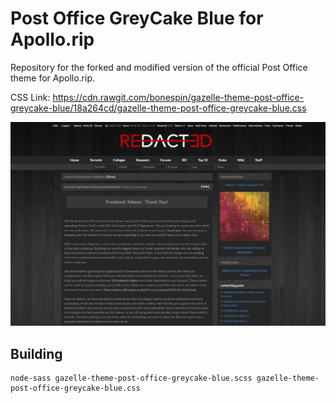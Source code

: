 Post Office GreyCake Blue for Apollo.rip
==

Repository for the forked and modified version of the official Post Office theme for Apollo.rip.

CSS Link: https://cdn.rawgit.com/bonespin/gazelle-theme-post-office-greycake-blue/18a264cd/gazelle-theme-post-office-greycake-blue.css

![](post-office-greycake-blue.jpg?raw=true)

Building
--

    node-sass gazelle-theme-post-office-greycake-blue.scss gazelle-theme-post-office-greycake-blue.css
